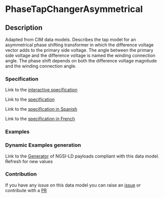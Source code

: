 # PhaseTapChangerAsymmetrical

## Description 

Adapted from CIM data models. Describes the tap model for an asymmetrical phase shifting transformer in which the difference voltage vector adds to the primary side voltage. The angle between the primary side voltage and the difference voltage is named the winding connection angle. The phase shift depends on both the difference voltage magnitude and the winding connection angle.
### Specification

Link to the [interactive specification](https://swagger.lab.fiware.org/?url=https://smart-data-models.github.io/dataModel.EnergyCIM/PhaseTapChangerAsymmetrical/swagger.yaml)

Link to the [specification](https://smart-data-models.github.io/dataModel.EnergyCIM/PhaseTapChangerAsymmetrical/doc/spec.md)

Link to the [specification in Spanish](https://smart-data-models.github.io/dataModel.EnergyCIM/PhaseTapChangerAsymmetrical/doc/spec_ES.md)

Link to the [specification in French](https://smart-data-models.github.io/dataModel.EnergyCIM/PhaseTapChangerAsymmetrical/doc/spec_FR.md)
### Examples
### Dynamic Examples generation

Link to the [Generator](https://smartdatamodels.org/extra/ngsi-ld_generator_v0.91.php?schemaUrl=https://raw.githubusercontent.com/smart-data-models/dataModel.EnergyCIM/master/PhaseTapChangerAsymmetrical/schema.json&email=info@smartdatamodels.org) of NGSI-LD payloads compliant with this data model. Refresh for new values
### Contribution

 If you have any issue on this data model you can raise an [issue](https://github.com/smart-data-models/dataModel.EnergyCIM/issues)  or contribute with a [PR](https://github.com/smart-data-models/dataModel.EnergyCIM/pulls)